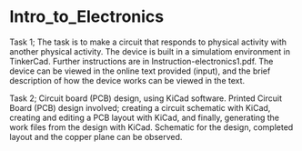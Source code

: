 # Intro_to_Electronics
Task 1; The task is to make a circuit that responds to physical activity with another physical activity. The device is built in a simulatiom environment in TinkerCad. Further instructions are in Instruction-electronics1.pdf. The device can be viewed in the online text provided (input), and the brief description of how the device works can be viewed in the text.

Task 2; Circuit board (PCB) design, using KiCad software. Printed Circuit Board (PCB) design involved; creating a circuit schematic with KiCad, creating and editing a PCB layout with KiCad, and finally, generating the work files from the design with KiCad. Schematic for the design, completed layout and the copper plane can be observed.
